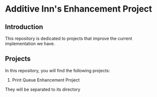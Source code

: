 # Additive Inn's Enhancement Project

## Introduction

This repository is dedicated to projects that improve the current implementation we have.

## Projects

In this repository, you will find the following projects:

1. Print Queue Enhancement Project

They will be separated to its directory
